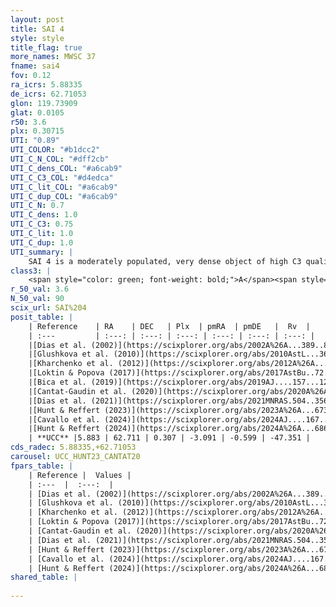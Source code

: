 ```yaml
---
layout: post
title: SAI 4
style: style
title_flag: true
more_names: MWSC 37
fname: sai4
fov: 0.12
ra_icrs: 5.88335
de_icrs: 62.71053
glon: 119.73909
glat: 0.0105
r50: 3.6
plx: 0.30715
UTI: "0.89"
UTI_COLOR: "#b1dcc2"
UTI_C_N_COL: "#dff2cb"
UTI_C_dens_COL: "#a6cab9"
UTI_C_C3_COL: "#d4edca"
UTI_C_lit_COL: "#a6cab9"
UTI_C_dup_COL: "#a6cab9"
UTI_C_N: 0.7
UTI_C_dens: 1.0
UTI_C_C3: 0.75
UTI_C_lit: 1.0
UTI_C_dup: 1.0
UTI_summary: |
    SAI 4 is a moderately populated, very dense object of high C3 quality. It is very well-studied in the literature.
class3: |
    <span style="color: green; font-weight: bold;">A</span><span style="color: #FFC300; font-weight: bold;">B</span>
r_50_val: 3.6
N_50_val: 90
scix_url: SAI%204
posit_table: |
    | Reference    | RA    | DEC   | Plx  | pmRA  | pmDE   |  Rv  |
    | :---         | :---: | :---: | :---: | :---: | :---: | :---: |
    |[Dias et al. (2002)](https://scixplorer.org/abs/2002A%26A...389..871D) | 5.917 | 62.704 | -- | -1.8 | 3.0 | -100.7 |
    |[Glushkova et al. (2010)](https://scixplorer.org/abs/2010AstL...36...75G) | 5.917 | 62.704 | -- | -- | -- | -- |
    |[Kharchenko et al. (2012)](https://scixplorer.org/abs/2012A%26A...543A.156K) | 5.907 | 62.71 | -- | -4.53 | -3.83 | -- |
    |[Loktin & Popova (2017)](https://scixplorer.org/abs/2017AstBu..72..257L) | 5.91 | 62.704 | -- | -5.288 | -4.478 | -100.7 |
    |[Bica et al. (2019)](https://scixplorer.org/abs/2019AJ....157...12B) | 5.908 | 62.7 | -- | -- | -- | -- |
    |[Cantat-Gaudin et al. (2020)](https://scixplorer.org/abs/2020A%26A...640A...1C) | 5.895 | 62.712 | 0.314 | -3.095 | -0.551 | -- |
    |[Dias et al. (2021)](https://scixplorer.org/abs/2021MNRAS.504..356D) | 5.892 | 62.711 | 0.318 | -3.099 | -0.516 | -- |
    |[Hunt & Reffert (2023)](https://scixplorer.org/abs/2023A%26A...673A.114H) | 5.905 | 62.708 | 0.308 | -3.098 | -0.624 | -47.443 |
    |[Cavallo et al. (2024)](https://scixplorer.org/abs/2024AJ....167...12C) | 5.946 | 62.743 | 0.308 | -- | -- | -- |
    |[Hunt & Reffert (2024)](https://scixplorer.org/abs/2024A%26A...686A..42H) | 5.905 | 62.708 | 0.308 | -3.098 | -0.624 | -47.443 |
    | **UCC** |5.883 | 62.711 | 0.307 | -3.091 | -0.599 | -47.351 | 
cds_radec: 5.88335,+62.71053
carousel: UCC_HUNT23_CANTAT20
fpars_table: |
    | Reference |  Values |
    | :---  |  :---:  |
    | [Dias et al. (2002)](https://scixplorer.org/abs/2002A%26A...389..871D) | `E(B-V)=0.27, Dist=1600.0, Age=8.7` |
    | [Glushkova et al. (2010)](https://scixplorer.org/abs/2010AstL...36...75G) | `E(B-V)=0.27, Dm=11.02, Age=8.7` |
    | [Kharchenko et al. (2012)](https://scixplorer.org/abs/2012A%26A...543A.156K) | `e_bv=0.4, distance=1600, log_age=8.8` |
    | [Loktin & Popova (2017)](https://scixplorer.org/abs/2017AstBu..72..257L) | `E(B-V)=0.302, Dmod=11.516, logt=8.79` |
    | [Cantat-Gaudin et al. (2020)](https://scixplorer.org/abs/2020A%26A...640A...1C) | `AVNN=1.52, DMNN=12.54, AgeNN=8.02` |
    | [Dias et al. (2021)](https://scixplorer.org/abs/2021MNRAS.504..356D) | `Av=1.769, Dist=2498, logage=7.636, [Fe/H]=-0.071` |
    | [Hunt & Reffert (2023)](https://scixplorer.org/abs/2023A%26A...673A.114H) | `AV50=1.629, diffAV50=1.684, MOD50=12.276, logAge50=8.175` |
    | [Cavallo et al. (2024)](https://scixplorer.org/abs/2024AJ....167...12C) | `AV50=1.73, dMod50=12.06, logAge50=8.3, [Fe/H]50=-0.12` |
    | [Hunt & Reffert (2024)](https://scixplorer.org/abs/2024A%26A...686A..42H) | `MassJ=478.811` |
shared_table: |
    
---
```


